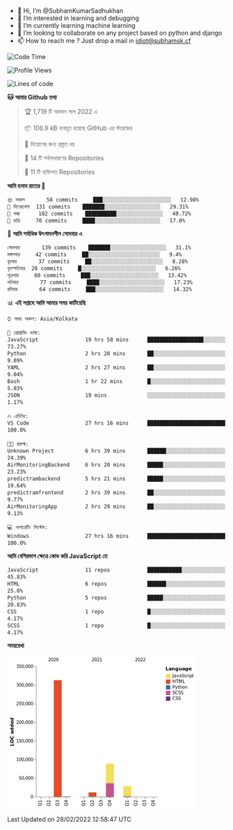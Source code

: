 - 👋 Hi, I’m @SubhamKumarSadhukhan
- 👀 I’m interested in learning and debugging
- 🌱 I’m currently learning machine learning
- 💞️ I’m looking to collaborate on any project based on python and django
- 📫 How to reach me ?
      Just drop a mail in idiot@subhamsk.cf

<!---
SubhamKumarSadhukhan/SubhamKumarSadhukhan is a ✨ special ✨ repository because its `README.md` (this file) appears on your GitHub profile.
You can click the Preview link to take a look at your changes.
--->


<!--START_SECTION:waka-->
![Code Time](http://img.shields.io/badge/Code%20Time-222%20hrs%2033%20mins-blue)

![Profile Views](http://img.shields.io/badge/%E0%A6%AA%E0%A7%8D%E0%A6%B0%E0%A7%8B%E0%A6%AB%E0%A6%BE%E0%A6%87%E0%A6%B2%20%E0%A6%A6%E0%A6%B0%E0%A7%8D%E0%A6%B6%E0%A6%A8-5-blue)

![Lines of code](https://img.shields.io/badge/%E0%A6%B9%E0%A7%8D%E0%A6%AF%E0%A6%BE%E0%A6%B2%E0%A7%8B%20%E0%A6%93%E0%A6%AF%E0%A6%BC%E0%A6%BE%E0%A6%B0%E0%A7%8D%E0%A6%B2%E0%A7%8D%E0%A6%A1%20%E0%A6%A5%E0%A7%87%E0%A6%95%E0%A7%87%20%E0%A6%86%E0%A6%AE%E0%A6%BF%20%E0%A6%B2%E0%A6%BF%E0%A6%96%E0%A7%87%E0%A6%9B%E0%A6%BF-445%20Thousand%20%E0%A6%95%E0%A7%8B%E0%A6%A1%E0%A7%87%E0%A6%B0%20%E0%A6%B2%E0%A6%BE%E0%A6%87%E0%A6%A8-blue)

**🐱 আমার Github তথ্য** 

> 🏆 1,719 টি অবদান সাল 2022 এ
 > 
> 📦 106.9 kB ব্যবহৃত হয়েছে GitHub এর স্টরেজের 
 > 
> 🚫 নিয়োগের জন্য প্রস্তুত নয়
 > 
> 📜 14 টি সর্বসাধারণের Repositories 
 > 
> 🔑 11 টি ব্যক্তিগত Repositories  
 > 
**আমি হলাম রাতের 🦉** 

```text
🌞 সকাল       58 commits     ███░░░░░░░░░░░░░░░░░░░░░░   12.98% 
🌆 দিনেরবেলা  131 commits    ███████░░░░░░░░░░░░░░░░░░   29.31% 
🌃 সন্ধা      182 commits    ██████████░░░░░░░░░░░░░░░   40.72% 
🌙 রাত্রি     76 commits     ████░░░░░░░░░░░░░░░░░░░░░   17.0%

```
📅 **আমি সর্বাধিক উৎপাদনশীল সোমবার এ** 

```text
সোমবার       139 commits    ███████░░░░░░░░░░░░░░░░░░   31.1% 
মঙ্গলবার     42 commits     ██░░░░░░░░░░░░░░░░░░░░░░░   9.4% 
বুধবার       37 commits     ██░░░░░░░░░░░░░░░░░░░░░░░   8.28% 
বৃহস্পতিবার  28 commits     █░░░░░░░░░░░░░░░░░░░░░░░░   6.26% 
শুক্রবার     60 commits     ███░░░░░░░░░░░░░░░░░░░░░░   13.42% 
শনিবার       77 commits     ████░░░░░░░░░░░░░░░░░░░░░   17.23% 
রবিবার       64 commits     ███░░░░░░░░░░░░░░░░░░░░░░   14.32%

```


📊 **এই সপ্তাহে আমি আমার সময় কাটিয়েছি** 

```text
⌚︎ সময় অঞ্চল: Asia/Kolkata

💬 প্রোগ্রামিং ভাষা: 
JavaScript               19 hrs 58 mins      ██████████████████░░░░░░░   73.27% 
Python                   2 hrs 28 mins       ██░░░░░░░░░░░░░░░░░░░░░░░   9.09% 
YAML                     2 hrs 27 mins       ██░░░░░░░░░░░░░░░░░░░░░░░   9.04% 
Bash                     1 hr 22 mins        █░░░░░░░░░░░░░░░░░░░░░░░░   5.03% 
JSON                     19 mins             ░░░░░░░░░░░░░░░░░░░░░░░░░   1.17%

🔥 এডিটর: 
VS Code                  27 hrs 16 mins      █████████████████████████   100.0%

🐱‍💻 প্রকল্ম: 
Unknown Project          6 hrs 39 mins       ██████░░░░░░░░░░░░░░░░░░░   24.39% 
AirMonitoringBackend     6 hrs 20 mins       █████░░░░░░░░░░░░░░░░░░░░   23.23% 
predictrambackend        5 hrs 21 mins       █████░░░░░░░░░░░░░░░░░░░░   19.64% 
predictramfrontend       2 hrs 39 mins       ██░░░░░░░░░░░░░░░░░░░░░░░   9.77% 
AirMonitoringApp         2 hrs 29 mins       ██░░░░░░░░░░░░░░░░░░░░░░░   9.13%

💻 অপারেটিং সিস্টেম: 
Windows                  27 hrs 16 mins      █████████████████████████   100.0%

```

**আমি বেশিরভাগ ক্ষেত্রে কোড করি JavaScript তে** 

```text
JavaScript               11 repos            ███████████░░░░░░░░░░░░░░   45.83% 
HTML                     6 repos             ██████░░░░░░░░░░░░░░░░░░░   25.0% 
Python                   5 repos             █████░░░░░░░░░░░░░░░░░░░░   20.83% 
CSS                      1 repo              █░░░░░░░░░░░░░░░░░░░░░░░░   4.17% 
SCSS                     1 repo              █░░░░░░░░░░░░░░░░░░░░░░░░   4.17%

```


**সময়রেখা**

![Chart not found](https://raw.githubusercontent.com/SubhamKumarSadhukhan/SubhamKumarSadhukhan/main/charts/bar_graph.png) 


 Last Updated on 28/02/2022 12:58:47 UTC
<!--END_SECTION:waka-->
